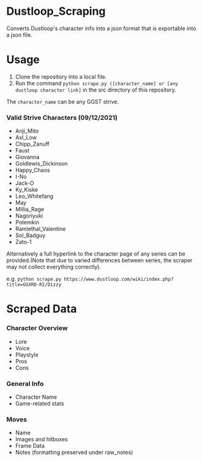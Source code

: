 # Dustloop_Scraping

Converts Dustloop's character info into a json format that is exportable into a json file.

# Usage

1. Clone the repository into a local file.
2. Run the command `python scrape.py ([character_name] or [any dustloop character link]` in the src directory of this repository.

The `character_name` can be any GGST strive.

### Valid Strive Characters (09/12/2021)
- Anji_Mito
- Axl_Low
- Chipp_Zanuff
- Faust
- Giovanna
- Goldlewis_Dickinson
- Happy_Chaos
- I-No
- Jack-O
- Ky_Kiske
- Leo_Whitefang
- May
- Millia_Rage
- Nagoriyuki
- Potemkin
- Ramlethal_Valentine
- Sol_Badguy
- Zato-1

Alternatively a full hyperlink to the character page of any series can be provided.(Note that due to varied differences between series, the scraper may not collect everything correctly).

e.g. `python scrape.py https://www.dustloop.com/wiki/index.php?title=GGXRD-R2/Dizzy`

# Scraped Data

### Character Overview
- Lore
- Voice
- Playstyle
- Pros
- Cons

### General Info
- Character Name
- Game-related stats

### Moves
- Name
- Images and hitboxes
- Frame Data
- Notes (formatting preserved under raw_notes)
